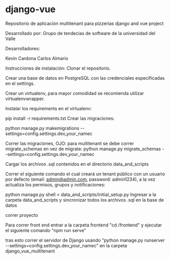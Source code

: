 # django-vue
Repositorio de aplicación multitenant para pizzerias django and vue project

Desarrollado por: Grupo de tendecias de software de la universidad del Valle 

Desarrolladores:

Kevin Cardona
Carlos Almario

Instrucciones de instalación:
Clonar el repositorio.

Crear una base de datos en PostgreSQL con las credenciales especificadas en el settings.

Crear un virtualenv, para mayor comodidad se recomienda utilizar virtualenvwrapper.

Instalar los requirements en el virtualenv:

pip install -r requirements.txt
Crear las migraciones:

python manage.py makemigrations  --settings=config.settings.dev_your_namec

Correr las migraciones, OJO: para multitenant se debe correr migrate_schemas en vez de migrate:
python manage.py migrate_schemas --settings=config.settings.dev_your_namec





Cargar los archivos .sql contenidos en el directorio data_and_scripts

Correr el siguiente comando el cual creará un tenant público con un usuario por defecto (email: admin@admin.com, password: admin1234), a la vez actualiza los permisos, grupos y notificaciones:

python manage.py shell < data_and_scripts/initial_setup.py
Ingresar a la carpeta data_and_scripts y sincronizar todos los archivos .sql en la base de datos



correr proyecto

Para correr  front end entrar a la carpeta frontend "cd /frontend" y ejecutar el siguiente comando "npm run serve"

tras esto correr el servidor de Django usando "python manage.py runserver --settings=config.settings.dev_your_namec" en la carpeta django_vue_multitenant

